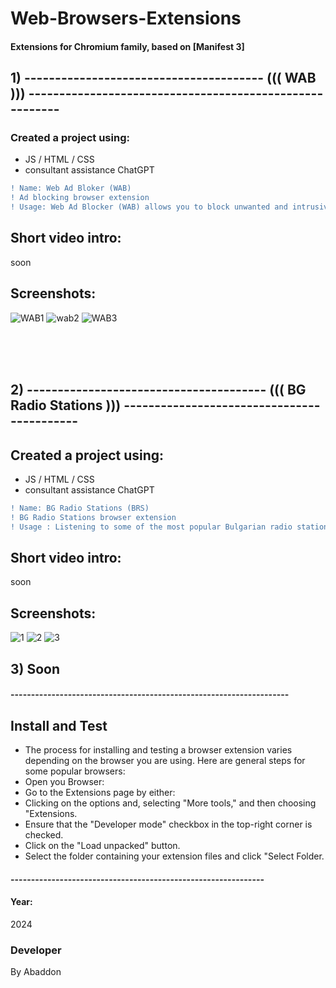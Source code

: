# Web-Browsers-Extensions
#### Extensions for Chromium family, based on [Manifest 3] 

## 1)  --------------------------------------- ((( WAB ))) --------------------------------------------------------

### Created a project using:
+ JS / HTML / CSS
+ consultant assistance ChatGPT

```diff
! Name: Web Ad Bloker (WAB)
! Ad blocking browser extension
! Usage: Web Ad Blocker (WAB) allows you to block unwanted and intrusive ads on specific websites.
```

## Short video intro:
soon

## Screenshots:
![WAB1](https://github.com/byAbaddon/Web-Browsers-Extensions/assets/51271834/97d4ad8d-010e-4558-baae-99315cea5735)
![wab2](https://github.com/byAbaddon/Web-Browsers-Extensions/assets/51271834/6b74ab52-a77e-44e3-bde3-884593cf147d)
![WAB3](https://github.com/byAbaddon/Web-Browsers-Extensions/assets/51271834/dc0de3b1-7a00-4cf6-8be5-8570a114921f)

</br> </br> </br>

## 2) --------------------------------------- ((( BG Radio Stations ))) -------------------------------------------
## Created a project using:
+ JS / HTML / CSS
+ consultant assistance ChatGPT

```diff
! Name: BG Radio Stations (BRS)
! BG Radio Stations browser extension
! Usage : Listening to some of the most popular Bulgarian radio stations.
```
## Short video intro:
soon

## Screenshots:
![1](https://github.com/byAbaddon/Web-Browsers-Extensions/assets/51271834/4cb881c1-fe2c-4f22-ae73-e6a279b90145)
![2](https://github.com/byAbaddon/Web-Browsers-Extensions/assets/51271834/16563bf6-f896-4775-b6a2-b748f69db253)
![3](https://github.com/byAbaddon/Web-Browsers-Extensions/assets/51271834/214a3bb4-f5ab-4ba2-835f-4e18a699877c)


## 3) Soon

#### --------------------------------------------------------------------

## Install and Test
- The process for installing and testing a browser extension varies depending on the browser you are using. Here are general steps for some popular browsers:
- Open you Browser:
- Go to the Extensions page by either:
- Clicking on the options and, selecting "More tools," and then choosing "Extensions.
- Ensure that the "Developer mode" checkbox in the top-right corner is checked.
- Click on the "Load unpacked" button.
- Select the folder containing your extension files and click "Select Folder.

#### --------------------------------------------------------------

#### Year:
2024

### Developer
By Abaddon




